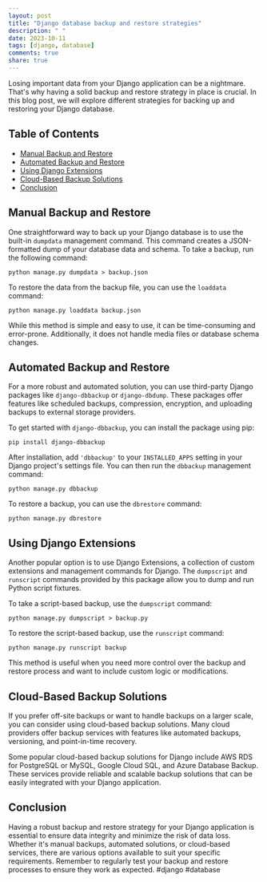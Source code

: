 ```yaml
---
layout: post
title: "Django database backup and restore strategies"
description: " "
date: 2023-10-11
tags: [django, database]
comments: true
share: true
---
```


Losing important data from your Django application can be a nightmare. That's why having a solid backup and restore strategy in place is crucial. In this blog post, we will explore different strategies for backing up and restoring your Django database.

## Table of Contents
- [Manual Backup and Restore](#manual-backup-and-restore)
- [Automated Backup and Restore](#automated-backup-and-restore)
- [Using Django Extensions](#using-django-extensions)
- [Cloud-Based Backup Solutions](#cloud-based-backup-solutions)
- [Conclusion](#conclusion)

## Manual Backup and Restore

One straightforward way to back up your Django database is to use the built-in `dumpdata` management command. This command creates a JSON-formatted dump of your database data and schema. To take a backup, run the following command:

```shell
python manage.py dumpdata > backup.json
```

To restore the data from the backup file, you can use the `loaddata` command:

```shell
python manage.py loaddata backup.json
```

While this method is simple and easy to use, it can be time-consuming and error-prone. Additionally, it does not handle media files or database schema changes.

## Automated Backup and Restore

For a more robust and automated solution, you can use third-party Django packages like `django-dbbackup` or `django-dbdump`. These packages offer features like scheduled backups, compression, encryption, and uploading backups to external storage providers.

To get started with `django-dbbackup`, you can install the package using pip:

```shell
pip install django-dbbackup
```

After installation, add `'dbbackup'` to your `INSTALLED_APPS` setting in your Django project's settings file. You can then run the `dbbackup` management command:

```shell
python manage.py dbbackup
```

To restore a backup, you can use the `dbrestore` command:

```shell
python manage.py dbrestore
```

## Using Django Extensions

Another popular option is to use Django Extensions, a collection of custom extensions and management commands for Django. The `dumpscript` and `runscript` commands provided by this package allow you to dump and run Python script fixtures.

To take a script-based backup, use the `dumpscript` command:

```shell
python manage.py dumpscript > backup.py
```

To restore the script-based backup, use the `runscript` command:

```shell
python manage.py runscript backup
```

This method is useful when you need more control over the backup and restore process and want to include custom logic or modifications.

## Cloud-Based Backup Solutions

If you prefer off-site backups or want to handle backups on a larger scale, you can consider using cloud-based backup solutions. Many cloud providers offer backup services with features like automated backups, versioning, and point-in-time recovery.

Some popular cloud-based backup solutions for Django include AWS RDS for PostgreSQL or MySQL, Google Cloud SQL, and Azure Database Backup. These services provide reliable and scalable backup solutions that can be easily integrated with your Django application.

## Conclusion

Having a robust backup and restore strategy for your Django application is essential to ensure data integrity and minimize the risk of data loss. Whether it's manual backups, automated solutions, or cloud-based services, there are various options available to suit your specific requirements. Remember to regularly test your backup and restore processes to ensure they work as expected. #django #database